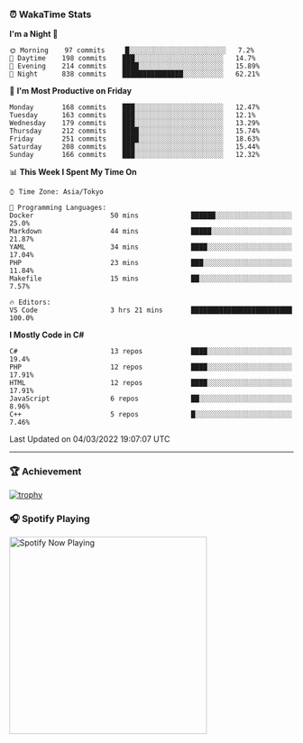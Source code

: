 ### ⏰ WakaTime Stats


<!--START_SECTION:waka-->
**I'm a Night 🦉** 

```text
🌞 Morning    97 commits     █░░░░░░░░░░░░░░░░░░░░░░░░   7.2% 
🌆 Daytime    198 commits    ███░░░░░░░░░░░░░░░░░░░░░░   14.7% 
🌃 Evening    214 commits    ████░░░░░░░░░░░░░░░░░░░░░   15.89% 
🌙 Night      838 commits    ███████████████░░░░░░░░░░   62.21%

```
📅 **I'm Most Productive on Friday** 

```text
Monday       168 commits    ███░░░░░░░░░░░░░░░░░░░░░░   12.47% 
Tuesday      163 commits    ███░░░░░░░░░░░░░░░░░░░░░░   12.1% 
Wednesday    179 commits    ███░░░░░░░░░░░░░░░░░░░░░░   13.29% 
Thursday     212 commits    ████░░░░░░░░░░░░░░░░░░░░░   15.74% 
Friday       251 commits    ████░░░░░░░░░░░░░░░░░░░░░   18.63% 
Saturday     208 commits    ███░░░░░░░░░░░░░░░░░░░░░░   15.44% 
Sunday       166 commits    ███░░░░░░░░░░░░░░░░░░░░░░   12.32%

```


📊 **This Week I Spent My Time On** 

```text
⌚︎ Time Zone: Asia/Tokyo

💬 Programming Languages: 
Docker                   50 mins             ██████░░░░░░░░░░░░░░░░░░░   25.0% 
Markdown                 44 mins             █████░░░░░░░░░░░░░░░░░░░░   21.87% 
YAML                     34 mins             ████░░░░░░░░░░░░░░░░░░░░░   17.04% 
PHP                      23 mins             ███░░░░░░░░░░░░░░░░░░░░░░   11.84% 
Makefile                 15 mins             ██░░░░░░░░░░░░░░░░░░░░░░░   7.57%

🔥 Editors: 
VS Code                  3 hrs 21 mins       █████████████████████████   100.0%

```

**I Mostly Code in C#** 

```text
C#                       13 repos            ████░░░░░░░░░░░░░░░░░░░░░   19.4% 
PHP                      12 repos            ████░░░░░░░░░░░░░░░░░░░░░   17.91% 
HTML                     12 repos            ████░░░░░░░░░░░░░░░░░░░░░   17.91% 
JavaScript               6 repos             ██░░░░░░░░░░░░░░░░░░░░░░░   8.96% 
C++                      5 repos             █░░░░░░░░░░░░░░░░░░░░░░░░   7.46%

```



 Last Updated on 04/03/2022 19:07:07 UTC
<!--END_SECTION:waka-->

---

### 🏆 Achievement

[![trophy](https://github-profile-trophy.vercel.app/?username=Slime-hatena&theme=flat&no-bg=true&no-frame=true&column=8)](https://github.com/ryo-ma/github-profile-trophy)

### 🎧 Spotify Playing

[<img src="https://spotify-now-playing-slime-hatena.vercel.app/api/spotify-playing" alt="Spotify Now Playing" width="350" />](https://open.spotify.com/user/slime_hatena)

<!--
**Slime-hatena/Slime-hatena** is a ✨ _special_ ✨ repository because its `README.md` (this file) appears on your GitHub profile.

Here are some ideas to get you started:

- 🔭 I’m currently working on ...
- 🌱 I’m currently learning ...
- 👯 I’m looking to collaborate on ...
- 🤔 I’m looking for help with ...
- 💬 Ask me about ...
- 📫 How to reach me: ...
- 😄 Pronouns: ...
- ⚡ Fun fact: ...
-->
